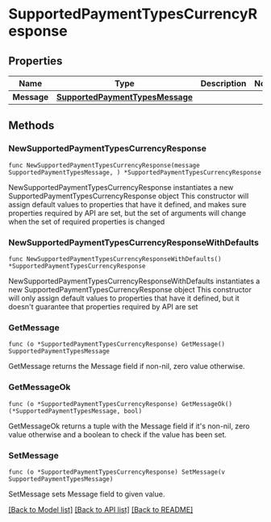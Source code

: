 # SupportedPaymentTypesCurrencyResponse

## Properties

| Name        | Type                                                                | Description | Notes |
| ----------- | ------------------------------------------------------------------- | ----------- | ----- |
| **Message** | [**SupportedPaymentTypesMessage**](SupportedPaymentTypesMessage.md) |             |       |

## Methods

### NewSupportedPaymentTypesCurrencyResponse

`func NewSupportedPaymentTypesCurrencyResponse(message SupportedPaymentTypesMessage, ) *SupportedPaymentTypesCurrencyResponse`

NewSupportedPaymentTypesCurrencyResponse instantiates a new SupportedPaymentTypesCurrencyResponse object This constructor will assign default values to properties that have it defined, and makes sure properties required by API are set, but the set of arguments will change when the set of required properties is changed

### NewSupportedPaymentTypesCurrencyResponseWithDefaults

`func NewSupportedPaymentTypesCurrencyResponseWithDefaults() *SupportedPaymentTypesCurrencyResponse`

NewSupportedPaymentTypesCurrencyResponseWithDefaults instantiates a new SupportedPaymentTypesCurrencyResponse object This constructor will only assign default values to properties that have it defined, but it doesn't guarantee that properties required by API are set

### GetMessage

`func (o *SupportedPaymentTypesCurrencyResponse) GetMessage() SupportedPaymentTypesMessage`

GetMessage returns the Message field if non-nil, zero value otherwise.

### GetMessageOk

`func (o *SupportedPaymentTypesCurrencyResponse) GetMessageOk() (*SupportedPaymentTypesMessage, bool)`

GetMessageOk returns a tuple with the Message field if it's non-nil, zero value otherwise and a boolean to check if the value has been set.

### SetMessage

`func (o *SupportedPaymentTypesCurrencyResponse) SetMessage(v SupportedPaymentTypesMessage)`

SetMessage sets Message field to given value.

[\[Back to Model list\]](./#documentation-for-models) [\[Back to API list\]](./#documentation-for-api-endpoints) [\[Back to README\]](./)
